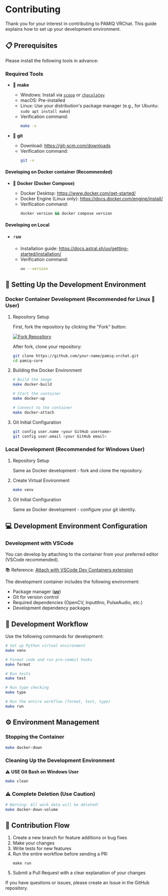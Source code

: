 # Contributing

Thank you for your interest in contributing to PAMIQ VRChat. This guide explains how to set up your development environment.

## 📋 Prerequisites

Please install the following tools in advance:

### Required Tools

- 🔨 **make**

  - Windows: Install via [`scoop`](https://scoop.sh) or [`chocolatey`](https://chocolatey.org)
  - macOS: Pre-installed
  - Linux: Use your distribution's package manager (e.g., for Ubuntu: `sudo apt install make`)
  - Verification command:
    ```sh
    make -v
    ```

- 🌲 **git**

  - Download: <https://git-scm.com/downloads>
  - Verification command:
    ```sh
    git -v
    ```

#### Developing on Docker container (Recommended)

- 🐳 **Docker (Docker Compose)**

  - Docker Desktop: <https://www.docker.com/get-started/>
  - Docker Engine (Linux only): <https://docs.docker.com/engine/install/>
  - Verification command:
    ```sh
    docker version && docker compose version
    ```

#### Developing on Local

- ⚡**uv**

  - Installation guide: <https://docs.astral.sh/uv/getting-started/installation/>
  - Verification command:
    ```sh
    uv --version
    ```

## 🚀 Setting Up the Development Environment

### Docker Container Development (Recommended for Linux 🐧 User)

1. Repository Setup

   First, fork the repository by clicking the "Fork" button:

   [![Fork Repository](https://img.shields.io/badge/Fork%20Repository-2ea44f?style=for-the-badge)](https://github.com/MLShukai/pamiq-vrchat/fork)

   After fork, clone your repository:

   ```sh
   git clone https://github.com/your-name/pamiq-vrchat.git
   cd pamiq-core
   ```

2. Building the Docker Environment

   ```sh
   # Build the image
   make docker-build

   # Start the container
   make docker-up

   # Connect to the container
   make docker-attach
   ```

3. Git Initial Configuration

   ```sh
   git config user.name <your GitHub username>
   git config user.email <your GitHub email>
   ```

### Local Development (Recommended for Windows User)

1. Repository Setup

   Same as Docker development - fork and clone the repository.

2. Create Virtual Environment

   ```sh
   make venv
   ```

3. Git Initial Configuration

   Same as Docker development - configure your git identity.

## 💻 Development Environment Configuration

### Development with VSCode

You can develop by attaching to the container from your preferred editor (VSCode recommended).

📚 Reference: [Attach with VSCode Dev Containers extension](https://code.visualstudio.com/docs/devcontainers/attach-container)

The development container includes the following environment:

- Package manager ([**uv**](https://docs.astral.sh/uv/))
- Git for version control
- Required dependencies (OpenCV, InputtIno, PulseAudio, etc.)
- Development dependency packages

## 🔄 Development Workflow

Use the following commands for development:

```sh
# Set up Python virtual environment
make venv

# Format code and run pre-commit hooks
make format

# Run tests
make test

# Run type checking
make type

# Run the entire workflow (format, test, type)
make run
```

## ⚙️ Environment Management

### Stopping the Container

```sh
make docker-down
```

### Cleaning Up the Development Environment

⚠️ **USE Git Bash on Windows User**

```sh
make clean
```

### ⚠️ Complete Deletion (Use Caution)

```sh
# Warning: All work data will be deleted!
make docker-down-volume
```

## 🤝 Contribution Flow

1. Create a new branch for feature additions or bug fixes
2. Make your changes
3. Write tests for new features
4. Run the entire workflow before sending a PR:
   ```shell
   make run
   ```
5. Submit a Pull Request with a clear explanation of your changes

If you have questions or issues, please create an Issue in the GitHub repository.
